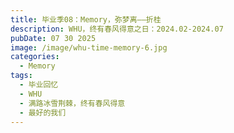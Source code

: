 ```yaml
---
title: 毕业季08：Memory，弥梦离——折桂
description: WHU，终有春风得意之日：2024.02-2024.07
pubDate: 07 30 2025
image: /image/whu-time-memory-6.jpg
categories:
  - Memory
tags:
  - 毕业回忆
  - WHU
  - 满路冰雪荆棘，终有春风得意
  - 最好的我们
---
```

